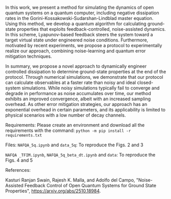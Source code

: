 In this work, we present a method for simulating the dynamics of open quantum systems on a quantum computer, including negative dissipation rates in the Gorini-Kossakowski-Sudarshan-Lindblad master equation. Using this method, we develop a quantum algorithm for calculating ground-state properties that exploits feedback-controlled, noise-assisted dynamics. In this scheme, Lyapunov-based feedback steers the system toward a target virtual state under engineered noise conditions. Furthermore, motivated by recent experiments, we propose a protocol to experimentally realize our approach, combining noise-learning and quantum error mitigation techniques.

In summary, we propose a novel approach to dynamically engineer controlled dissipation to determine ground-state properties at the end of the protocol. Through numerical simulations, we demonstrate that our protocol can calculate observables at a faster rate than noisy and ideal closed-system simulations. While noisy simulations typically fail to converge and degrade in performance as noise accumulates over time, our method exhibits an improved convergence, albeit with an increased sampling overhead. As other error mitigation strategies, our approach has an exponential overhead in certain parameters, and its applicability is limited to physical scenarios with a low number of decay channels.


Requirements: 
Please create an environment and download all the requirements with the command: 
```python -m pip install -r requirements.txt```

Files:
```NAFQA_5q.ipynb``` and ```data_5q```: To reproduce the Figs. 2 and 3

```NAFQA _TFIM.ipynb```, ```NAFQA_5q_beta_dt.ipynb``` and ```data```: To reproduce the Figs. 4 and 5

References:

Kasturi Ranjan Swain, Rajesh K. Malla, and Adolfo del Campo, "Noise-Assisted Feedback Control of Open Quantum Systems for Ground State Properties", https://arxiv.org/abs/2510.18984.
